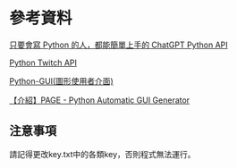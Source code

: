 # 參考資料
[只要會寫 Python 的人，都能簡單上手的 ChatGPT Python API](https://pecutsai.medium.com/%E5%8F%AA%E8%A6%81%E6%9C%83%E5%AF%AB-python-%E7%9A%84%E4%BA%BA-%E9%83%BD%E8%83%BD%E7%B0%A1%E5%96%AE%E4%B8%8A%E6%89%8B%E7%9A%84-chatgpt-python-api-cc4d3ed2234a)

[Python Twitch API](https://github.com/Teekeks/pyTwitchAPI)

[Python-GUI(圖形使用者介面)](https://vocus.cc/article/627bc705fd8978000146162a)

[【介紹】PAGE - Python Automatic GUI Generator](https://hackmd.io/@DextinChen/Python_PAGE)

## 注意事項
請記得更改key.txt中的各類key，否則程式無法運行。
